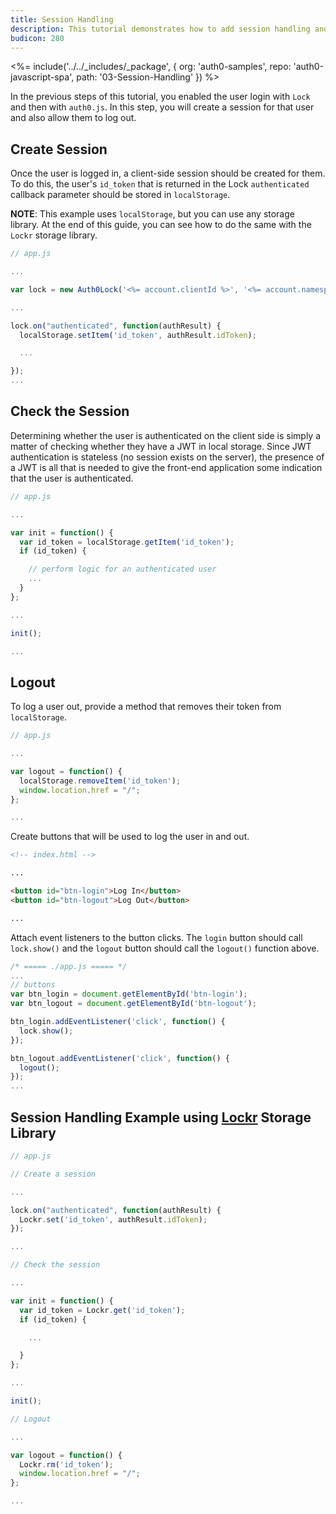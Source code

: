 ```yaml
---
title: Session Handling
description: This tutorial demonstrates how to add session handling and logout to your web app
budicon: 280
---
```


<%= include('../../_includes/_package', {
  org: 'auth0-samples',
  repo: 'auth0-javascript-spa',
  path: '03-Session-Handling'
}) %>

In the previous steps of this tutorial, you enabled the user login with `Lock` and then with `auth0.js`. In this step, you will create a session for that user and also allow them to log out.

## Create Session

Once the user is logged in, a client-side session should be created for them. To do this, the user's `id_token` that is returned in the Lock `authenticated` callback parameter should be stored in `localStorage`.

**NOTE**: This example uses `localStorage`, but you can use any storage library. At the end of this guide, you can see how to do the same with the `Lockr` storage library.

```js
// app.js

...

var lock = new Auth0Lock('<%= account.clientId %>', '<%= account.namespace %>');

...

lock.on("authenticated", function(authResult) {
  localStorage.setItem('id_token', authResult.idToken);

  ...

});
...
```

## Check the Session

Determining whether the user is authenticated on the client side is simply a matter of checking whether they have a JWT in local storage. Since JWT authentication is stateless (no session exists on the server), the presence of a JWT is all that is needed to give the front-end application some indication that the user is authenticated.

```js
// app.js

...

var init = function() {
  var id_token = localStorage.getItem('id_token');
  if (id_token) {

    // perform logic for an authenticated user
    ...
  }
};

...

init();

...
```

## Logout

To log a user out, provide a method that removes their token from `localStorage`.

```js
// app.js

...

var logout = function() {
  localStorage.removeItem('id_token');
  window.location.href = "/";
};

...
```

Create buttons that will be used to log the user in and out.

```html
<!-- index.html -->

...

<button id="btn-login">Log In</button>
<button id="btn-logout">Log Out</button>

...
```

Attach event listeners to the button clicks. The `login` button should call `lock.show()` and the `logout` button should call the `logout()` function above.

```javascript
/* ===== ./app.js ===== */
...
// buttons
var btn_login = document.getElementById('btn-login');
var btn_logout = document.getElementById('btn-logout');

btn_login.addEventListener('click', function() {
  lock.show();
});

btn_logout.addEventListener('click', function() {
  logout();
});
...
```

## Session Handling Example using [Lockr](https://github.com/tsironis/lockr) Storage Library

```js
// app.js

// Create a session

...

lock.on("authenticated", function(authResult) {
  Lockr.set('id_token', authResult.idToken);
});

...

// Check the session

...

var init = function() {
  var id_token = Lockr.get('id_token');
  if (id_token) {

    ...

  }
};

...

init();

// Logout

...

var logout = function() {
  Lockr.rm('id_token');
  window.location.href = "/";
};

...
```
